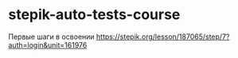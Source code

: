 # stepik-auto-tests-course
Первые шаги в освоении
https://stepik.org/lesson/187065/step/7?auth=login&unit=161976


